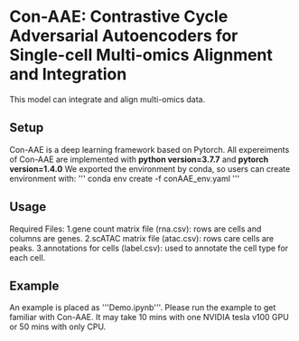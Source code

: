 # Con-AAE: Contrastive Cycle Adversarial Autoencoders for Single-cell Multi-omics Alignment and Integration
This model can integrate and align multi-omics data.

## Setup
Con-AAE is a deep learning framework based on Pytorch. All expereiments of Con-AAE are implemented with **python version=3.7.7** and **pytorch version=1.4.0**
We exported the environment by conda, so users can create environment with:
'''
conda env create -f conAAE_env.yaml
'''

## Usage
Required Files:
1.gene count matrix file (rna.csv): rows are cells and columns are genes.
2.scATAC matrix file (atac.csv): rows care cells are peaks.
3.annotations for cells (label.csv): used to annotate the cell type for each cell.

## Example
An example is placed as '''Demo.ipynb'''. Please run the example to get familiar with Con-AAE.
It may take 10 mins with one NVIDIA tesla v100 GPU or 50 mins with only CPU.

